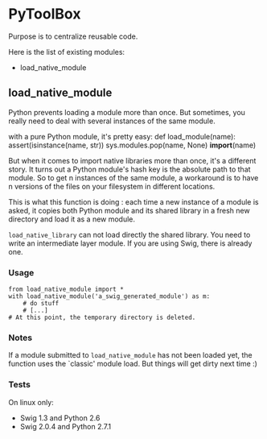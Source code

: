 PyToolBox
=========

Purpose is to centralize reusable code.

Here is the list of existing modules:
* load_native_module

load_native_module
------------------
Python prevents loading a module more than once. But sometimes, you really
need to deal with several instances of the same module.

with a pure Python module, it's pretty easy:
    def load_module(name):
        assert(isinstance(name, str))
        sys.modules.pop(name, None)
        __import__(name)

But when it comes to import native libraries more than once, it's a different story.
It turns out a Python module's hash key is the absolute path to that module.
So to get n instances of the same module, a workaround is to have n versions
of the files on your filesystem in different locations.

This is what this function is doing : each time a new instance of a module
is asked, it copies both Python module and its shared library in a fresh new
directory and load it as a new module.

`load_native_library` can not load directly the shared library. You need to write
an intermediate layer module. If you are using Swig, there is already one.

### Usage

    from load_native_module import *
    with load_native_module('a_swig_generated_module') as m:
        # do stuff
        # [...]
    # At this point, the temporary directory is deleted.

### Notes

If a module submitted to `load_native_module` has not been loaded yet,
the function uses the `classic' module load. But things will get dirty
next time :)

### Tests
On linux only:
* Swig 1.3 and Python 2.6
* Swig 2.0.4 and Python 2.7.1
